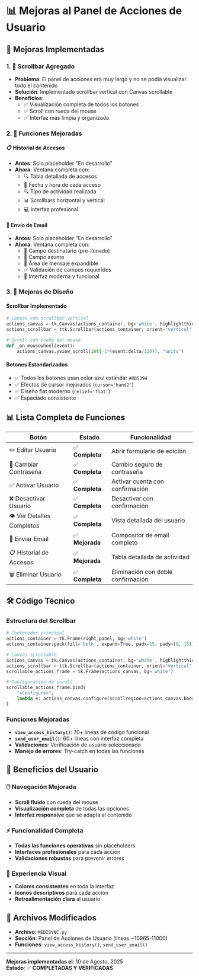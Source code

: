 # 📊 Mejoras al Panel de Acciones de Usuario

## 🎯 **Mejoras Implementadas**

### 1. 📜 **Scrollbar Agregado**
- **Problema**: El panel de acciones era muy largo y no se podía visualizar todo el contenido
- **Solución**: Implementado scrollbar vertical con Canvas scrollable
- **Beneficios**:
  - ✅ Visualización completa de todos los botones
  - ✅ Scroll con rueda del mouse
  - ✅ Interfaz más limpia y organizada

### 2. 🔧 **Funciones Mejoradas**

#### 📋 **Historial de Accesos**
- **Antes**: Solo placeholder "En desarrollo"
- **Ahora**: Ventana completa con:
  - 🔍 Tabla detallada de accesos
  - 📅 Fecha y hora de cada acceso
  - 🔍 Tipo de actividad realizada
  - 📊 Scrollbars horizontal y vertical
  - 💻 Interfaz profesional

#### 📧 **Envío de Email**
- **Antes**: Solo placeholder "En desarrollo"  
- **Ahora**: Ventana completa con:
  - 📝 Campo destinatario (pre-llenado)
  - 📌 Campo asunto
  - 📄 Área de mensaje expandible
  - ✅ Validación de campos requeridos
  - 🎨 Interfaz moderna y funcional

### 3. 🎨 **Mejoras de Diseño**

#### **Scrollbar Implementado**
```python
# Canvas con scrollbar vertical
actions_canvas = tk.Canvas(actions_container, bg='white', highlightthickness=0)
actions_scrollbar = ttk.Scrollbar(actions_container, orient="vertical", command=actions_canvas.yview)

# Scroll con rueda del mouse
def _on_mousewheel(event):
    actions_canvas.yview_scroll(int(-1*(event.delta/120)), "units")
```

#### **Botones Estandarizados**
- ✅ Todos los botones usan color azul estándar `#0B5394`
- ✅ Efectos de cursor mejorados (`cursor='hand2'`)
- ✅ Diseño flat moderno (`relief='flat'`)
- ✅ Espaciado consistente

## 📊 **Lista Completa de Funciones**

| Botón | Estado | Funcionalidad |
|-------|--------|---------------|
| ✏️ Editar Usuario | ✅ **Completa** | Abrir formulario de edición |
| 🔑 Cambiar Contraseña | ✅ **Completa** | Cambio seguro de contraseña |
| ✅ Activar Usuario | ✅ **Completa** | Activar cuenta con confirmación |
| ❌ Desactivar Usuario | ✅ **Completa** | Desactivar con confirmación |
| 👁️ Ver Detalles Completos | ✅ **Completa** | Vista detallada del usuario |
| 📧 Enviar Email | ✅ **Mejorada** | Compositor de email completo |
| 📋 Historial de Accesos | ✅ **Mejorada** | Tabla detallada de actividad |
| 🗑️ Eliminar Usuario | ✅ **Completa** | Eliminación con doble confirmación |

## 🛠️ **Código Técnico**

### **Estructura del Scrollbar**
```python
# Contenedor principal
actions_container = tk.Frame(right_panel, bg='white')
actions_container.pack(fill='both', expand=True, padx=15, pady=(0, 15))

# Canvas scrollable
actions_canvas = tk.Canvas(actions_container, bg='white', highlightthickness=0)
actions_scrollbar = ttk.Scrollbar(actions_container, orient="vertical", command=actions_canvas.yview)
scrollable_actions_frame = tk.Frame(actions_canvas, bg='white')

# Configuración de scroll
scrollable_actions_frame.bind(
    "<Configure>",
    lambda e: actions_canvas.configure(scrollregion=actions_canvas.bbox("all"))
)
```

### **Funciones Mejoradas**
- **`view_access_history()`**: 70+ líneas de código funcional
- **`send_user_email()`**: 60+ líneas con interfaz completa
- **Validaciones**: Verificación de usuario seleccionado
- **Manejo de errores**: Try-catch en todas las funciones

## 🎯 **Beneficios del Usuario**

### 🖱️ **Navegación Mejorada**
- **Scroll fluido** con rueda del mouse
- **Visualización completa** de todas las opciones
- **Interfaz responsive** que se adapta al contenido

### ⚡ **Funcionalidad Completa**
- **Todas las funciones operativas** sin placeholders
- **Interfaces profesionales** para cada acción
- **Validaciones robustas** para prevenir errores

### 🎨 **Experiencia Visual**
- **Colores consistentes** en toda la interfaz
- **Iconos descriptivos** para cada acción
- **Retroalimentación clara** al usuario

## 📍 **Archivos Modificados**
- **Archivo**: `MEDISYNC.py`
- **Sección**: Panel de Acciones de Usuario (líneas ~10965-11000)
- **Funciones**: `view_access_history()`, `send_user_email()`

---
**Mejoras implementadas el**: 10 de Agosto, 2025  
**Estado**: ✅ **COMPLETADAS Y VERIFICADAS**
